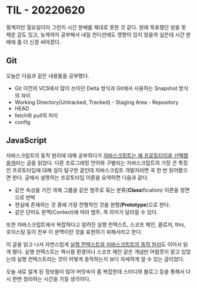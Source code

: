 # TIL - 20220620

핑계지만 월요일이라 그런지 시간 분배를 제대로 못한 것 같다. 원래 목표했던 양을 못 채운 감도 있고, 늦게까지 공부해서 내일 컨디션에도 영향이 있지 않을까 싶은데 시간 분배에 좀 더 신경 써야겠다.

## Git

오늘은 다음과 같은 내용들을 공부했다.

- Git 이전의 VCS에서 많이 쓰이던 Delta 방식과 Git에서 사용하는 Snapshot 방식의 차이
- Working Directory(Untracked, Tracked) - Staging Area - Repository
- HEAD
- fetch와 pull의 차이
- config

## JavaScript

자바스크립트의 동작 원리에 대해 공부하다가 [자바스크립트는 왜 프로토타입을 선택했을까](https://medium.com/@limsungmook/%EC%9E%90%EB%B0%94%EC%8A%A4%ED%81%AC%EB%A6%BD%ED%8A%B8%EB%8A%94-%EC%99%9C-%ED%94%84%EB%A1%9C%ED%86%A0%ED%83%80%EC%9E%85%EC%9D%84-%EC%84%A0%ED%83%9D%ED%96%88%EC%9D%84%EA%B9%8C-997f985adb42)라는 글을 읽었다. 다른 프로그래밍 언어와 구별되는 자바스크립트의 가장 큰 특징인 프로토타입에 대해 깊이 탐구한 글인데 자바스크립트 개발자라면 꼭 한 번 읽어봤으면 한다. 글에서 설명하는 프로토타입 이론을 요약하면 다음과 같다.

- 같은 속성을 가진 개체 그룹을 같은 범주로 묶는 분류(**Class**ification) 이론을 정면으로 반박
- 현실에 존재하는 것 중에 가장 전형적인 것을 원형(**Prototype**)으로 한다.
- 같은 단어도 문맥(Context)에 따라 범주, 즉 의미가 달라질 수 있다.

또한 자바스크립트에서 복잡하다고 알려진 실행 컨텍스트, 스코프 체인, 클로저, this, 호이스팅 등이 전부 이 문맥이란 것을 표현하기 위해서라고 한다.

이 글을 읽고 나서 자연스럽게 [실행 컨텍스트와 자바스크립트의 동작 원리](https://poiemaweb.com/js-execution-context)도 이어서 읽게 됐다. 실행 컨텍스트는 렉시컬 환경이나 스코프 체인 같은 개념만 어렴풋이 알고 있었는데 실행 컨텍스트라는 것이 어떻게 동작하는지 보다 자세하게 알 수 있는 글이었다.

오늘 새로 알게 된 정보들이 많아 머릿속이 좀 복잡한데 스터디와 블로그 등을 통해서 다시 한번 정리하는 시간을 가질 생각이다.
